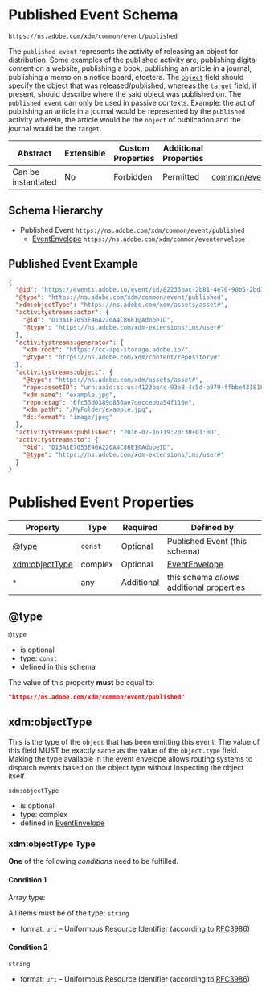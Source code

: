 
# Published Event Schema

```
https://ns.adobe.com/xdm/common/event/published
```

The `published event` represents the activity of releasing an object for distribution. Some examples of the published activity are, publishing digital content on a website, publishing a book, publishing an article in a journal, publishing a memo on a notice board, etcetera. The [`object`](https://www.w3.org/TR/activitystreams-vocabulary/#dfn-object) field should specify the object that was released/published, whereas the [`target`](https://www.w3.org/TR/activitystreams-vocabulary/#dfn-target) field, if present, should describe where the said object was published on. The `published event` can only be used in passive contexts. Example: the act of publishing an article in a journal would be represented by the `published` activity wherein, the article would be the `object` of publication and the journal would be the `target`.

| Abstract | Extensible | Custom Properties | Additional Properties | Defined In |
|----------|------------|-------------------|-----------------------|------------|
| Can be instantiated | No | Forbidden | Permitted | [common/event/published.schema.json](common/event/published.schema.json) |

## Schema Hierarchy

* Published Event `https://ns.adobe.com/xdm/common/event/published`
  * [EventEnvelope](../eventenvelope.schema.md) `https://ns.adobe.com/xdm/common/eventenvelope`

## Published Event Example
```json
{
  "@id": "https://events.adobe.io/event/id/82235bac-2b81-4e70-90b5-2bd1f04b5c7b",
  "@type": "https://ns.adobe.com/xdm/common/event/published",
  "xdm:objectType": "https://ns.adobe.com/xdm/assets/asset#",
  "activitystreams:actor": {
    "@id": "D13A1E7053E46A220A4C86E1@AdobeID",
    "@type": "https://ns.adobe.com/xdm-extensions/ims/user#"
  },
  "activitystreams:generator": {
    "xdm:root": "https://cc-api-storage.adobe.io/",
    "@type": "https://ns.adobe.com/xdm/content/repository#"
  },
  "activitystreams:object": {
    "@type": "https://ns.adobe.com/xdm/assets/asset#",
    "repo:assetID": "urn:aaid:sc:us:4123ba4c-93a8-4c5d-b979-ffbbe4318185",
    "xdm:name": "example.jpg",
    "repo:etag": "6fc55d0389d856ae7deccebba54f110e",
    "xdm:path": "/MyFolder/example.jpg",
    "dc:format": "image/jpeg"
  },
  "activitystreams:published": "2016-07-16T19:20:30+01:00",
  "activitystreams:to": {
    "@id": "D13A1E7053E46A220A4C86E1@AdobeID",
    "@type": "https://ns.adobe.com/xdm-extensions/ims/user#"
  }
}
```

# Published Event Properties

| Property | Type | Required | Defined by |
|----------|------|----------|------------|
| [@type](#@type) | `const` | Optional | Published Event (this schema) |
| [xdm:objectType](#xdmobjectType) | complex | Optional | [EventEnvelope](../eventenvelope.schema.md#xdmobjectType) |
| `*` | any | Additional | this schema *allows* additional properties |

## @type


`@type`
* is optional
* type: `const`
* defined in this schema

The value of this property **must** be equal to:

```json
"https://ns.adobe.com/xdm/common/event/published"
```





## xdm:objectType

This is the type of the `object` that has been emitting this event. The value of this field MUST be exactly same as the value of the `object.type` field. Making the type available in the event envelope allows routing systems to dispatch events based on the object type without inspecting the object itself.

`xdm:objectType`
* is optional
* type: complex
* defined in [EventEnvelope](../eventenvelope.schema.md#xdm:objectType)

### xdm:objectType Type


**One** of the following *conditions* need to be fulfilled.


#### Condition 1


Array type: 

All items must be of the type:
`string`
* format: `uri` – Uniformous Resource Identifier (according to [RFC3986](http://tools.ietf.org/html/rfc3986))





#### Condition 2


`string`
* format: `uri` – Uniformous Resource Identifier (according to [RFC3986](http://tools.ietf.org/html/rfc3986))






